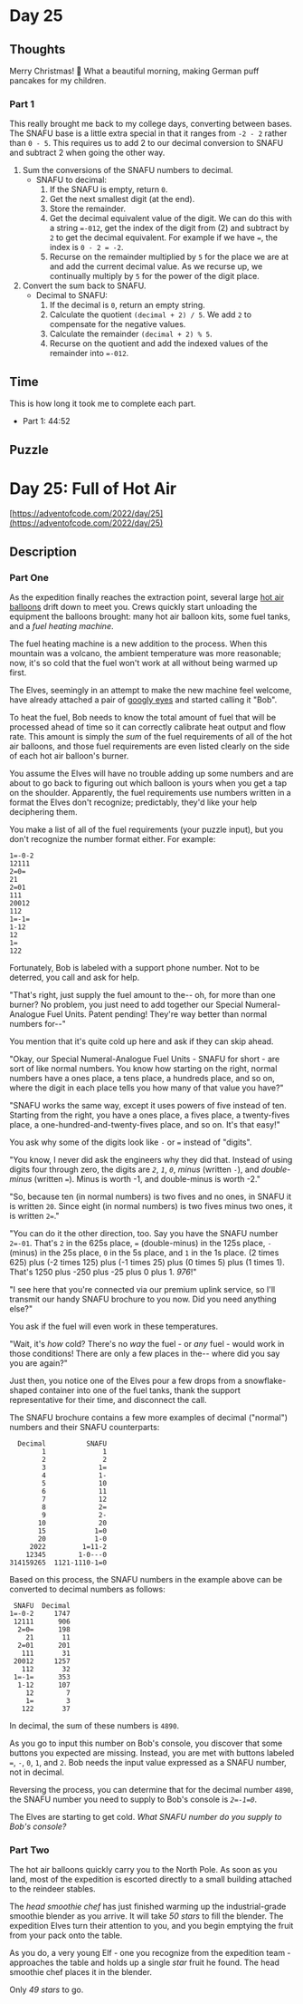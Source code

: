 # Day 25

## Thoughts

Merry Christmas! 🎄 What a beautiful morning, making German puff pancakes for my children.

### Part 1

This really brought me back to my college days, converting between bases. The SNAFU base is a little extra special in that it ranges from `-2 - 2` rather than `0 - 5`. This requires us to add 2 to our decimal conversion to SNAFU and subtract 2 when going the other way.

1. Sum the conversions of the SNAFU numbers to decimal.
   - SNAFU to decimal:
     1. If the SNAFU is empty, return `0`.
     2. Get the next smallest digit (at the end).
     3. Store the remainder.
     4. Get the decimal equivalent value of the digit. We can do this with a string `=-012`, get the index of the digit from (2) and subtract by `2` to get the decimal equivalent. For example if we have `=`, the index is `0 - 2 = -2`.
     5. Recurse on the remainder multiplied by `5` for the place we are at and add the current decimal value. As we recurse up, we continually multiply by `5` for the power of the digit place.
2. Convert the sum back to SNAFU.
   - Decimal to SNAFU:
     1. If the decimal is `0`, return an empty string.
     2. Calculate the quotient `(decimal + 2) / 5`. We add `2` to compensate for the negative values.
     3. Calculate the remainder `(decimal + 2) % 5`.
     4. Recurse on the quotient and add the indexed values of the remainder into `=-012`.

## Time

This is how long it took me to complete each part.

- Part 1: 44:52

## Puzzle

# Day 25: Full of Hot Air

[https://adventofcode.com/2022/day/25](https://adventofcode.com/2022/day/25)

## Description

### Part One

As the expedition finally reaches the extraction point, several large [hot air balloons](https://en.wikipedia.org/wiki/Hot_air_balloon) drift down to meet you. Crews quickly start unloading the equipment the balloons brought: many hot air balloon kits, some fuel tanks, and a _fuel heating machine_.

The fuel heating machine is a new addition to the process. When this mountain was a volcano, the ambient temperature was more reasonable; now, it's so cold that the fuel won't work at all without being warmed up first.

The Elves, seemingly in an attempt to make the new machine feel welcome, have already attached a pair of [googly eyes](https://en.wikipedia.org/wiki/Googly_eyes) and started calling it "Bob".

To heat the fuel, Bob needs to know the total amount of fuel that will be processed ahead of time so it can correctly calibrate heat output and flow rate. This amount is simply the _sum_ of the fuel requirements of all of the hot air balloons, and those fuel requirements are even listed clearly on the side of each hot air balloon's burner.

You assume the Elves will have no trouble adding up some numbers and are about to go back to figuring out which balloon is yours when you get a tap on the shoulder. Apparently, the fuel requirements use numbers written in a format the Elves don't recognize; predictably, they'd like your help deciphering them.

You make a list of all of the fuel requirements (your puzzle input), but you don't recognize the number format either. For example:

    1=-0-2
    12111
    2=0=
    21
    2=01
    111
    20012
    112
    1=-1=
    1-12
    12
    1=
    122


Fortunately, Bob is labeled with a support phone number. Not to be deterred, you call and ask for help.

"That's right, just supply the fuel amount to the-- oh, for more than one burner? No problem, you just need to add together our Special Numeral-Analogue Fuel Units. Patent pending! They're way better than normal numbers for--"

You mention that it's quite cold up here and ask if they can skip ahead.

"Okay, our Special Numeral-Analogue Fuel Units - SNAFU for short - are sort of like normal numbers. You know how starting on the right, normal numbers have a ones place, a tens place, a hundreds place, and so on, where the digit in each place tells you how many of that value you have?"

"SNAFU works the same way, except it uses powers of five instead of ten. Starting from the right, you have a ones place, a fives place, a twenty-fives place, a one-hundred-and-twenty-fives place, and so on. It's that easy!"

You ask why some of the digits look like `-` or `=` instead of "digits".

"You know, I never did ask the engineers why they did that. Instead of using digits four through zero, the digits are _`2`_, _`1`_, _`0`_, _minus_ (written `-`), and _double-minus_ (written `=`). Minus is worth -1, and double-minus is worth -2."

"So, because ten (in normal numbers) is two fives and no ones, in SNAFU it is written `20`. Since eight (in normal numbers) is two fives minus two ones, it is written `2=`."

"You can do it the other direction, too. Say you have the SNAFU number `2=-01`. That's `2` in the 625s place, `=` (double-minus) in the 125s place, `-` (minus) in the 25s place, `0` in the 5s place, and `1` in the 1s place. (2 times 625) plus (-2 times 125) plus (-1 times 25) plus (0 times 5) plus (1 times 1). That's 1250 plus -250 plus -25 plus 0 plus 1. _976_!"

"I see here that you're connected via our premium uplink service, so I'll transmit our handy SNAFU brochure to you now. Did you need anything else?"

You ask if the fuel will even work in these temperatures.

"Wait, it's _how_ cold? There's no _way_ the fuel - or _any_ fuel - would work in those conditions! There are only a few places in the-- where did you say you are again?"

Just then, you notice one of the Elves pour a few drops from a snowflake-shaped container into one of the fuel tanks, thank the support representative for their time, and disconnect the call.

The SNAFU brochure contains a few more examples of decimal ("normal") numbers and their SNAFU counterparts:

      Decimal          SNAFU
            1              1
            2              2
            3             1=
            4             1-
            5             10
            6             11
            7             12
            8             2=
            9             2-
           10             20
           15            1=0
           20            1-0
         2022         1=11-2
        12345        1-0---0
    314159265  1121-1110-1=0


Based on this process, the SNAFU numbers in the example above can be converted to decimal numbers as follows:

     SNAFU  Decimal
    1=-0-2     1747
     12111      906
      2=0=      198
        21       11
      2=01      201
       111       31
     20012     1257
       112       32
     1=-1=      353
      1-12      107
        12        7
        1=        3
       122       37


In decimal, the sum of these numbers is `4890`.

As you go to input this number on Bob's console, you discover that some buttons you expected are missing. Instead, you are met with buttons labeled `=`, `-`, `0`, `1`, and `2`. Bob needs the input value expressed as a SNAFU number, not in decimal.

Reversing the process, you can determine that for the decimal number `4890`, the SNAFU number you need to supply to Bob's console is _`2=-1=0`_.

The Elves are starting to get cold. _What SNAFU number do you supply to Bob's console?_

### Part Two

The <span title="You notice an engraving on the equipment: Balanced Quinary Industries.">hot air balloons</span> quickly carry you to the North Pole. As soon as you land, most of the expedition is escorted directly to a small building attached to the reindeer stables.

The _head smoothie chef_ has just finished warming up the industrial-grade smoothie blender as you arrive. It will take _50 stars_ to fill the blender. The expedition Elves turn their attention to you, and you begin emptying the fruit from your pack onto the table.

As you do, a very young Elf - one you recognize from the expedition team - approaches the table and holds up a single _star_ fruit he found. The head smoothie chef places it in the blender.

Only _49 stars_ to go.

